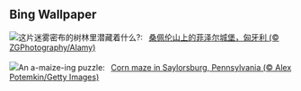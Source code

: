 ## Bing Wallpaper
![](https://www.bing.com/th?id=OHR.FuzerCastle_ZH-CN5485191349_UHD.jpg&w=1000)这片迷雾密布的树林里潜藏着什么?:&nbsp;&ensp;[桑佩伦山上的菲泽尔城堡，匈牙利 (© ZGPhotography/Alamy)](https://www.bing.com/th?id=OHR.FuzerCastle_ZH-CN5485191349_UHD.jpg)
<br><br/>
![](https://www.bing.com/th?id=OHR.PoconosMaze_EN-US4210947594_UHD.jpg&w=1000)An a-maize-ing puzzle:&nbsp;&ensp;[Corn maze in Saylorsburg, Pennsylvania (© Alex Potemkin/Getty Images)](https://www.bing.com/th?id=OHR.PoconosMaze_EN-US4210947594_UHD.jpg)
<br><br/>
